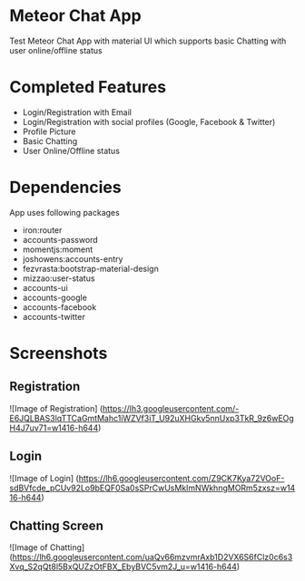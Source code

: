 # Meteor Chat App
Test Meteor Chat App with material UI which supports basic Chatting with user online/offline status

# Completed Features
* Login/Registration with Email
* Login/Registration with social profiles (Google, Facebook & Twitter)
* Profile Picture
* Basic Chatting
* User Online/Offline status

# Dependencies
App uses following packages

* iron:router
* accounts-password
* momentjs:moment
* joshowens:accounts-entry
* fezvrasta:bootstrap-material-design
* mizzao:user-status
* accounts-ui
* accounts-google
* accounts-facebook
* accounts-twitter

# Screenshots

## Registration
![Image of Registration]
(https://lh3.googleusercontent.com/-E6JQLBAS3lqTTCaGmtMahc1iWZVf3iT_U92uXHGkv5nnUxp3TkR_9z6wEOgH4J7uv71=w1416-h644)

## Login
![Image of Login]
(https://lh6.googleusercontent.com/Z9CK7Kya72VOoF-sdBVfcde_pCUv92Lo9bEQF0Sa0sSPrCwUsMkImNWkhngMORm5zxsz=w1416-h644)

## Chatting Screen
![Image of Chatting]
(https://lh6.googleusercontent.com/uaQv66mzvmrAxb1D2VX6S6fClz0c6s3Xvq_S2qQt8l5BxQUZzOtFBX_EbyBVC5vm2J_u=w1416-h644)
